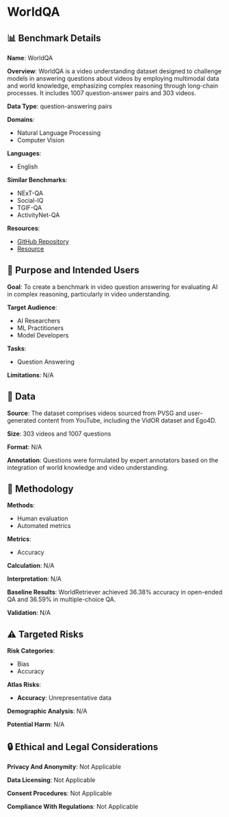 # WorldQA

## 📊 Benchmark Details

**Name**: WorldQA

**Overview**: WorldQA is a video understanding dataset designed to challenge models in answering questions about videos by employing multimodal data and world knowledge, emphasizing complex reasoning through long-chain processes. It includes 1007 question-answer pairs and 303 videos.

**Data Type**: question-answering pairs

**Domains**:
- Natural Language Processing
- Computer Vision

**Languages**:
- English

**Similar Benchmarks**:
- NExT-QA
- Social-IQ
- TGIF-QA
- ActivityNet-QA

**Resources**:
- [GitHub Repository](https://github.com/EvolvingLMMs-Lab/lmms-eval/tree/kc/worldqa)
- [Resource](https://www.youtube.com/watch?v=NXbJLLf9E_I)

## 🎯 Purpose and Intended Users

**Goal**: To create a benchmark in video question answering for evaluating AI in complex reasoning, particularly in video understanding.

**Target Audience**:
- AI Researchers
- ML Practitioners
- Model Developers

**Tasks**:
- Question Answering

**Limitations**: N/A

## 💾 Data

**Source**: The dataset comprises videos sourced from PVSG and user-generated content from YouTube, including the VidOR dataset and Ego4D.

**Size**: 303 videos and 1007 questions

**Format**: N/A

**Annotation**: Questions were formulated by expert annotators based on the integration of world knowledge and video understanding.

## 🔬 Methodology

**Methods**:
- Human evaluation
- Automated metrics

**Metrics**:
- Accuracy

**Calculation**: N/A

**Interpretation**: N/A

**Baseline Results**: WorldRetriever achieved 36.38% accuracy in open-ended QA and 36.59% in multiple-choice QA.

**Validation**: N/A

## ⚠️ Targeted Risks

**Risk Categories**:
- Bias
- Accuracy

**Atlas Risks**:
- **Accuracy**: Unrepresentative data

**Demographic Analysis**: N/A

**Potential Harm**: N/A

## 🔒 Ethical and Legal Considerations

**Privacy And Anonymity**: Not Applicable

**Data Licensing**: Not Applicable

**Consent Procedures**: Not Applicable

**Compliance With Regulations**: Not Applicable
